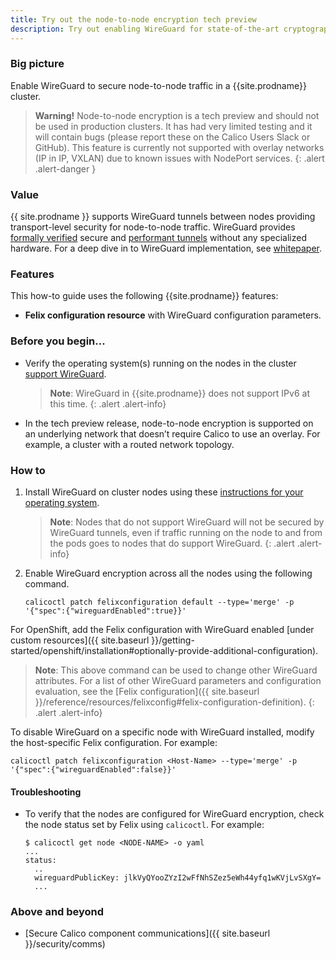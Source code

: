 ```yaml
---
title: Try out the node-to-node encryption tech preview
description: Try out enabling WireGuard for state-of-the-art cryptographic security between pods for Calico clusters.
---
```


### Big picture

Enable WireGuard to secure node-to-node traffic in a {{site.prodname}} cluster.

> **Warning!** Node-to-node encryption is a tech preview and should not be used in production clusters. It has had very limited testing and it will contain bugs (please report these on the Calico Users Slack or GitHub). This feature is currently not supported with overlay networks (IP in IP, VXLAN) due to known issues with NodePort services.
{: .alert .alert-danger }

### Value

{{ site.prodname }} supports WireGuard tunnels between nodes providing transport-level security for node-to-node traffic. WireGuard provides [formally verified](https://www.wireguard.com/formal-verification/) secure and [performant tunnels](https://www.wireguard.com/performance/) without any specialized hardware. For a deep dive in to WireGuard implementation, see [whitepaper](https://www.wireguard.com/papers/wireguard.pdf).

### Features

This how-to guide uses the following {{site.prodname}} features:

- **Felix configuration resource** with WireGuard configuration parameters.

### Before you begin...

- Verify the operating system(s) running on the nodes in the cluster [support WireGuard](https://www.wireguard.com/install/).

    >**Note**: WireGuard in {{site.prodname}} does not support IPv6 at this time.
    {: .alert .alert-info}
- In the tech preview release, node-to-node encryption is supported on an underlying network that doesn’t require Calico to use an overlay. For example, a cluster with a routed network topology.

### How to

1. Install WireGuard on cluster nodes using these [instructions for your operating system](https://www.wireguard.com/install/).

   >**Note**: Nodes that do not support WireGuard will not be secured by WireGuard tunnels, even if traffic running on the node to and from the pods goes to nodes that do support WireGuard.
   {: .alert .alert-info}

1. Enable WireGuard encryption across all the nodes using the following command.

   ```
   calicoctl patch felixconfiguration default --type='merge' -p '{"spec":{"wireguardEnabled":true}}'
   ```

For OpenShift, add the Felix configuration with WireGuard enabled [under custom resources]({{ site.baseurl }}/getting-started/openshift/installation#optionally-provide-additional-configuration).

>**Note**: This above command can be used to change other WireGuard attributes. For a list of other WireGuard parameters and configuration evaluation, see the [Felix configuration]({{ site.baseurl }}/reference/resources/felixconfig#felix-configuration-definition).
   {: .alert .alert-info}

To disable WireGuard on a specific node with WireGuard installed, modify the host-specific Felix configuration. For example:
```
calicoctl patch felixconfiguration <Host-Name> --type='merge' -p '{"spec":{"wireguardEnabled":false}}'
```

#### Troubleshooting

- To verify that the nodes are configured for WireGuard encryption, check the node status set by Felix using `calicoctl`. For example:

   ```
   $ calicoctl get node <NODE-NAME> -o yaml
   ...
   status:
     ..
     wireguardPublicKey: jlkVyQYooZYzI2wFfNhSZez5eWh44yfq1wKVjLvSXgY=
     ...
   ```

### Above and beyond

- [Secure Calico component communications]({{ site.baseurl }}/security/comms)

